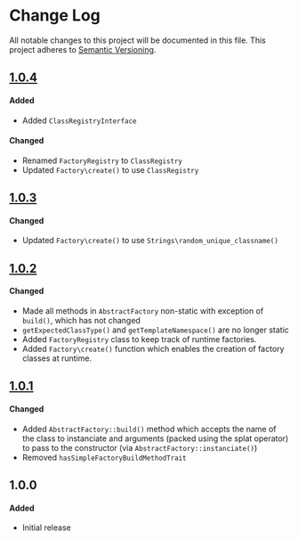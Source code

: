 # Change Log

All notable changes to this project will be documented in this file.
This project adheres to [Semantic Versioning](http://semver.org/).

## [1.0.4][]
#### Added
-   Added `ClassRegistryInterface`

#### Changed
-   Renamed `FactoryRegistry` to `ClassRegistry`
-   Updated `Factory\create()` to use `ClassRegistry`

## [1.0.3][]
#### Changed
-   Updated `Factory\create()` to use `Strings\random_unique_classname()`

## [1.0.2][]
#### Changed
-   Made all methods in `AbstractFactory` non-static with exception of `build()`, which has not changed
-   `getExpectedClassType()` and `getTemplateNamespace()` are no longer static
-   Added `FactoryRegistry` class to keep track of runtime factories.
-   Added `Factory\create()` function which enables the creation of factory classes at runtime.

## [1.0.1][]
#### Changed
-   Added `AbstractFactory::build()` method which accepts the name of the class to instanciate and arguments (packed using the splat operator) to pass to the constructor (via `AbstractFactory::instanciate()`)
-   Removed `hasSimpleFactoryBuildMethodTrait`

## 1.0.0
#### Added
-   Initial release

[1.0.4]: https://github.com/pointybeard/helpers-foundation-factory/compare/1.0.3...1.0.4
[1.0.3]: https://github.com/pointybeard/helpers-foundation-factory/compare/1.0.2...1.0.3
[1.0.2]: https://github.com/pointybeard/helpers-foundation-factory/compare/1.0.1...1.0.2
[1.0.1]: https://github.com/pointybeard/helpers-foundation-factory/compare/1.0.0...1.0.1
